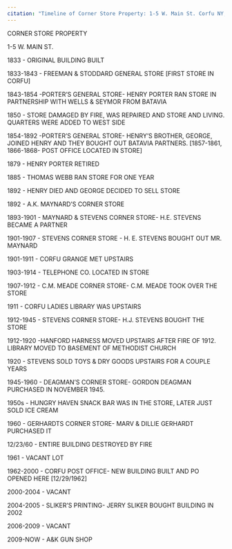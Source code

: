 ```yaml
---
citation: "Timeline of Corner Store Property: 1-5 W. Main St. Corfu NY, Allan Starkweather, Corfu Village Historian. Scanned from personal correspondence May 2022."
---
```

 
CORNER STORE PROPERTY 

1-5 W. MAIN ST. 

1833 - ORIGINAL BUILDING BUILT 

1833-1843 - FREEMAN & STODDARD GENERAL STORE [FIRST STORE IN CORFU] 

1843-1854 -PORTER’S GENERAL STORE- HENRY PORTER RAN STORE IN PARTNERSHIP WITH WELLS & SEYMOR FROM BATAVIA 

1850 - STORE DAMAGED BY FIRE, WAS REPAIRED AND STORE AND LIVING. QUARTERS WERE ADDED TO WEST SIDE 

1854-1892 -PORTER’S GENERAL STORE- HENRY’S BROTHER, GEORGE, JOINED HENRY AND THEY BOUGHT OUT BATAVIA PARTNERS. [1857-1861, 1866-1868- POST OFFICE LOCATED IN STORE]  

1879 - HENRY PORTER RETIRED

1885 - THOMAS WEBB RAN STORE FOR ONE YEAR 

1892 - HENRY DIED AND GEORGE DECIDED TO SELL STORE 

1892 - A.K. MAYNARD’S CORNER STORE 

1893-1901 - MAYNARD & STEVENS CORNER STORE- H.E. STEVENS BECAME A PARTNER 

1901-1907 - STEVENS CORNER STORE - H. E. STEVENS BOUGHT OUT MR. MAYNARD 

1901-1911 - CORFU GRANGE MET UPSTAIRS 

1903-1914 - TELEPHONE CO. LOCATED IN STORE 

1907-1912 - C.M. MEADE CORNER STORE- C.M. MEADE TOOK OVER THE STORE 

1911 - CORFU LADIES LIBRARY WAS UPSTAIRS 

1912-1945 - STEVENS CORNER STORE- H.J. STEVENS BOUGHT THE STORE 

1912-1920 -HANFORD HARNESS MOVED UPSTAIRS AFTER FIRE OF 1912. LIBRARY MOVED TO BASEMENT OF METHODIST CHURCH 

1920 - STEVENS SOLD TOYS & DRY GOODS UPSTAIRS FOR A COUPLE YEARS 

1945-1960 - DEAGMAN’S CORNER STORE- GORDON DEAGMAN PURCHASED IN NOVEMBER 1945. 

1950s - HUNGRY HAVEN SNACK BAR WAS IN THE STORE, LATER JUST SOLD ICE CREAM 

1960 - GERHARDTS CORNER STORE- MARV & DILLIE GERHARDT PURCHASED IT 

12/23/60 - ENTIRE BUILDING DESTROYED BY FIRE 

1961 - VACANT LOT 

1962-2000 - CORFU POST OFFICE- NEW BUILDING BUILT AND PO OPENED HERE [12/29/1962] 

2000-2004 - VACANT 

2004-2005 - SLIKER’S PRINTING- JERRY SLIKER BOUGHT BUILDING IN 2002 

2006-2009 - VACANT 

2009-NOW - A&K GUN SHOP

